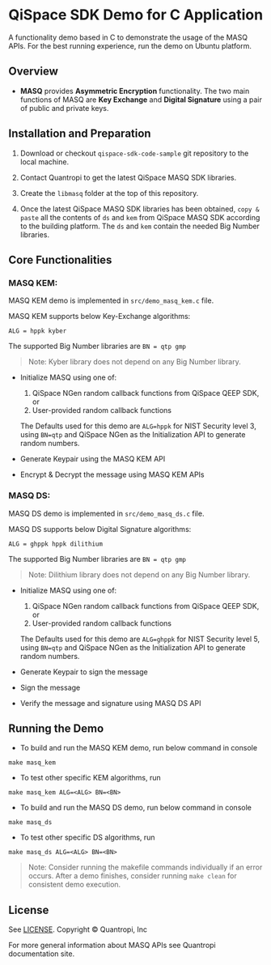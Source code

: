 # QiSpace SDK Demo for C Application

A functionality demo based in C to demonstrate the usage of the MASQ APIs. For the best running experience, run the demo on Ubuntu platform.

## **Overview**
- **MASQ** provides **Asymmetric Encryption** functionality. The two main functions of MASQ are **Key Exchange** and **Digital Signature** using a pair of public and private keys.

## **Installation and Preparation**
1. Download or checkout `qispace-sdk-code-sample` git repository to the local machine.

2. Contact Quantropi to get the latest QiSpace MASQ SDK libraries.

3. Create the `libmasq` folder at the top of this repository.

4. Once the latest QiSpace MASQ SDK libraries has been obtained, `copy & paste` all the contents of `ds` and `kem` from QiSpace MASQ SDK according to the building platform. The `ds` and `kem` contain the needed Big Number libraries.
  
## **Core Functionalities**

### MASQ KEM:

MASQ KEM demo is implemented in `src/demo_masq_kem.c` file.

MASQ KEM supports below Key-Exchange algorithms:

`ALG = hppk kyber`

The supported Big Number libraries are `BN = qtp gmp`

> Note: Kyber library does not depend on any Big Number library. 

- Initialize MASQ using one of:

  1) QiSpace NGen random callback functions from QiSpace QEEP SDK, or
  2) User-provided random callback functions

    The Defaults used for this demo are `ALG=hppk` for NIST Security level 3, using `BN=qtp` and QiSpace NGen as the Initialization API to generate random numbers.

- Generate Keypair using the MASQ KEM API
- Encrypt & Decrypt the message using MASQ KEM APIs


### MASQ DS:

MASQ DS demo is implemented in `src/demo_masq_ds.c` file.

MASQ DS supports below Digital Signature algorithms:

`ALG = ghppk hppk dilithium`

The supported Big Number libraries are `BN = qtp gmp`

> Note: Dilithium library does not depend on any Big Number library.

- Initialize MASQ using one of:

  1) QiSpace NGen random callback functions from QiSpace QEEP SDK, or 
  2) User-provided random callback functions

    The Defaults used for this demo are `ALG=ghppk` for NIST Security level 5, using `BN=qtp` and QiSpace NGen as the Initialization API to generate random numbers.

- Generate Keypair to sign the message
- Sign the message
- Verify the message and signature using MASQ DS API

## **Running the Demo**

- To build and run the MASQ KEM demo, run below command in console
```
make masq_kem
```

- To test other specific KEM algorithms, run
```
make masq_kem ALG=<ALG> BN=<BN>
```

- To build and run the MASQ DS demo, run below command in console

```
make masq_ds
```

- To test other specific DS algorithms, run
```
make masq_ds ALG=<ALG> BN=<BN>
```

> Note: Consider running the makefile commands individually if an error occurs. After a demo finishes, consider running `make clean` for consistent demo execution.


## **License** 
See [LICENSE](LICENSE). Copyright © Quantropi, Inc 
 
For more general information about MASQ APIs see Quantropi documentation site.